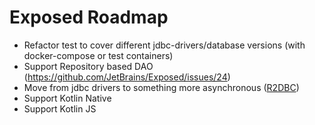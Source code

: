 # Exposed Roadmap

* Refactor test to cover different jdbc-drivers/database versions (with docker-compose or test containers)
* Support Repository based DAO (https://github.com/JetBrains/Exposed/issues/24)
* Move from jdbc drivers to something more asynchronous ([R2DBC](https://r2dbc.io/))
* Support Kotlin Native
* Support Kotlin JS
